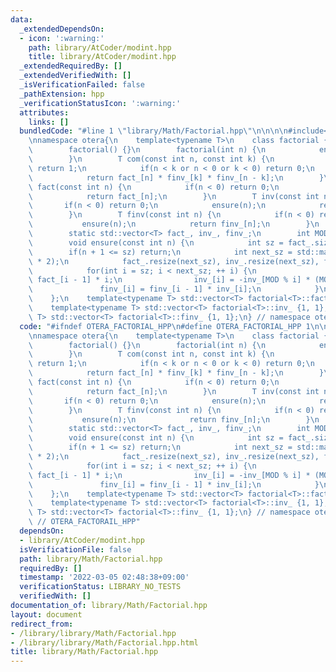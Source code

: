 ```yaml
---
data:
  _extendedDependsOn:
  - icon: ':warning:'
    path: library/AtCoder/modint.hpp
    title: library/AtCoder/modint.hpp
  _extendedRequiredBy: []
  _extendedVerifiedWith: []
  _isVerificationFailed: false
  _pathExtension: hpp
  _verificationStatusIcon: ':warning:'
  attributes:
    links: []
  bundledCode: "#line 1 \"library/Math/Factorial.hpp\"\n\n\n\n#include<library/AtCoder/modint.hpp>\n\
    \nnamespace otera{\n    template<typename T>\n    class factorial {\n        public:\n\
    \        factorial() {}\n        factorial(int n) {\n            ensure(n);\n\
    \        }\n        T com(const int n, const int k) {\n            if(n == k)\
    \ return 1;\n            if(n < k or n < 0 or k < 0) return 0;\n            ensure(n);\n\
    \            return fact_[n] * finv_[k] * finv_[n - k];\n        }\n        T\
    \ fact(const int n) {\n            if(n < 0) return 0;\n            ensure(n);\n\
    \            return fact_[n];\n        }\n        T inv(const int n) {\n     \
    \       if(n < 0) return 0;\n            ensure(n);\n            return inv_[n];\n\
    \        }\n        T finv(const int n) {\n            if(n < 0) return 0;\n \
    \           ensure(n);\n            return finv_[n];\n        }\n        private:\n\
    \        static std::vector<T> fact_, inv_, finv_;\n        int MOD = T::mod();\n\
    \        void ensure(const int n) {\n            int sz = fact_.size();\n    \
    \        if(n + 1 <= sz) return;\n            int next_sz = std::max(n + 1, sz\
    \ * 2);\n            fact_.resize(next_sz), inv_.resize(next_sz), finv_.resize(next_sz);\n\
    \            for(int i = sz; i < next_sz; ++ i) {\n                fact_[i] =\
    \ fact_[i - 1] * i;\n                inv_[i] = -inv_[MOD % i] * (MOD / i);\n \
    \               finv_[i] = finv_[i - 1] * inv_[i];\n            }\n        }\n\
    \    };\n    template<typename T> std::vector<T> factorial<T>::fact_ {1, 1};\n\
    \    template<typename T> std::vector<T> factorial<T>::inv_ {1, 1};\n    template<typename\
    \ T> std::vector<T> factorial<T>::finv_ {1, 1};\n} // namespace otera\n\n\n"
  code: "#ifndef OTERA_FACTORIAL_HPP\n#define OTERA_FACTORIAL_HPP 1\n\n#include<library/AtCoder/modint.hpp>\n\
    \nnamespace otera{\n    template<typename T>\n    class factorial {\n        public:\n\
    \        factorial() {}\n        factorial(int n) {\n            ensure(n);\n\
    \        }\n        T com(const int n, const int k) {\n            if(n == k)\
    \ return 1;\n            if(n < k or n < 0 or k < 0) return 0;\n            ensure(n);\n\
    \            return fact_[n] * finv_[k] * finv_[n - k];\n        }\n        T\
    \ fact(const int n) {\n            if(n < 0) return 0;\n            ensure(n);\n\
    \            return fact_[n];\n        }\n        T inv(const int n) {\n     \
    \       if(n < 0) return 0;\n            ensure(n);\n            return inv_[n];\n\
    \        }\n        T finv(const int n) {\n            if(n < 0) return 0;\n \
    \           ensure(n);\n            return finv_[n];\n        }\n        private:\n\
    \        static std::vector<T> fact_, inv_, finv_;\n        int MOD = T::mod();\n\
    \        void ensure(const int n) {\n            int sz = fact_.size();\n    \
    \        if(n + 1 <= sz) return;\n            int next_sz = std::max(n + 1, sz\
    \ * 2);\n            fact_.resize(next_sz), inv_.resize(next_sz), finv_.resize(next_sz);\n\
    \            for(int i = sz; i < next_sz; ++ i) {\n                fact_[i] =\
    \ fact_[i - 1] * i;\n                inv_[i] = -inv_[MOD % i] * (MOD / i);\n \
    \               finv_[i] = finv_[i - 1] * inv_[i];\n            }\n        }\n\
    \    };\n    template<typename T> std::vector<T> factorial<T>::fact_ {1, 1};\n\
    \    template<typename T> std::vector<T> factorial<T>::inv_ {1, 1};\n    template<typename\
    \ T> std::vector<T> factorial<T>::finv_ {1, 1};\n} // namespace otera\n\n#endif\
    \ // OTERA_FACTORAIL_HPP"
  dependsOn:
  - library/AtCoder/modint.hpp
  isVerificationFile: false
  path: library/Math/Factorial.hpp
  requiredBy: []
  timestamp: '2022-03-05 02:48:38+09:00'
  verificationStatus: LIBRARY_NO_TESTS
  verifiedWith: []
documentation_of: library/Math/Factorial.hpp
layout: document
redirect_from:
- /library/library/Math/Factorial.hpp
- /library/library/Math/Factorial.hpp.html
title: library/Math/Factorial.hpp
---
```

